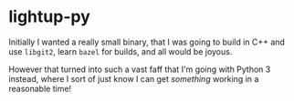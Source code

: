 # lightup-py

Initially I wanted a really small binary, that I was going to build in C++ and use `libgit2`, learn `bazel` for builds, and all would be joyous.

However that turned into such a vast faff that I'm going with Python 3 instead, where I sort of just know I can get _something_ working in a reasonable time!
